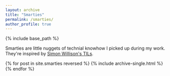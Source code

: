 ```yaml
---
layout: archive
title: "Smarties"
permalink: /smarties/
author_profile: true
---
```


{% include base_path %}

Smarties are little nuggets of technial knowhow I picked up during my work. They're inspired by [Simon Willison's TILs](https://til.simonwillison.net/).

{% for post in site.smarties reversed %}
  {% include archive-single.html %}
{% endfor %}
